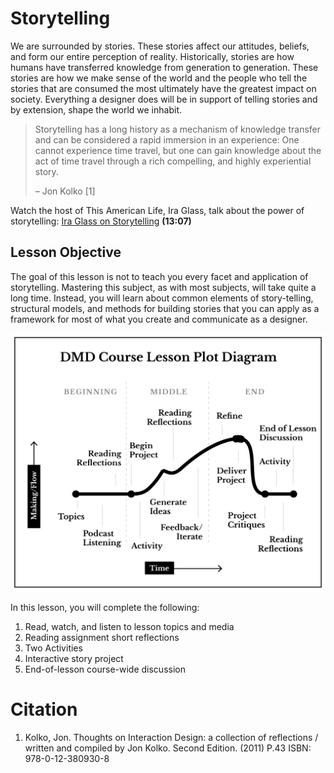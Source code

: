 # Storytelling

We are surrounded by stories. These stories affect our attitudes, beliefs, and form our entire perception of reality. Historically, stories are how humans have transferred knowledge from generation to generation. These stories are how we make sense of the world and the people who tell the stories that are consumed the most ultimately have the greatest impact on society. Everything a designer does will be in support of telling stories and by extension, shape the world we inhabit.

> Storytelling has a long history as a mechanism of knowledge transfer and can be considered a rapid immersion in an experience: One cannot experience time travel, but one can gain knowledge about the act of time travel through a rich compelling, and highly experiential story.
>   
>   – Jon Kolko [1]

Watch the host of This American Life, Ira Glass, talk about the power of storytelling: [Ira Glass on Storytelling](https://www.youtube.com/watch?v=K1NQKrbVslk) **(13:07)**


## Lesson Objective

The goal of this lesson is not to teach you every facet and application of storytelling. Mastering this subject, as with most subjects, will take quite a long time. Instead, you will learn about common elements of story-telling, structural models, and methods for building stories that you can apply as a framework for most of what you create and communicate as a designer.


![DMD Course Lesson Plot Diagram](../../assets/narrative-lesson-diagram.png)


In this lesson, you will complete the following: 

1. Read, watch, and listen to lesson topics and media
2. Reading assignment short reflections
3. Two Activities
4. Interactive story project
5. End-of-lesson course-wide discussion

# Citation

1. Kolko, Jon. Thoughts on Interaction Design: a collection of reflections / written and compiled by Jon Kolko. Second Edition. (2011) P.43 ISBN: 978-0-12-380930-8